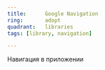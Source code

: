 ```yaml
---
title:      Google Navigation
ring:       adopt
quadrant:   libraries
tags: [library, navigation]

---
```


Навигация в приложении
